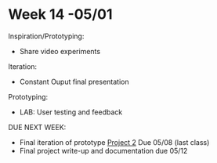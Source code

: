 # Week 14 -05/01

Inspiration/Prototyping:
* Share video experiments

Iteration:
* Constant Ouput final presentation 

Prototyping:
* LAB: User testing and feedback 


DUE NEXT WEEK:
* Final iteration of prototype [Project 2](city_as_site.md) Due 05/08 (last class)
* Final project write-up and documentation due 05/12 

